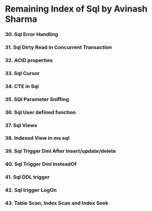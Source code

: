 # Remaining Index of Sql by Avinash Sharma
### 30. Sql Error Handling
### 31. Sql Dirty Read in Concurrent Transaction
### 32. ACID properties
### 33. Sql Cursor
### 34. CTE in Sql 
### 35. SQl Parameter Sniffing
### 36. Sql User defined function
### 37. Sql Views
### 38. Indexed  View in ms sql
### 39. Sql Trigger Dml After Insert/update/delete
### 40. Sql Trigger Dml InsteadOf
### 41. Sql DDL trigger
### 42. Sql trigger LogOn
### 43. Table Scan, Index Scan and Index Seek